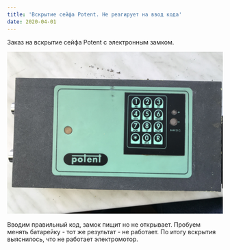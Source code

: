 ```yaml
---
title: 'Вскрытие сейфа Potent. Не реагирует на ввод кода'
date: 2020-04-01
---
```


Заказ на вскрытие сейфа Potent с электронным замком.

![](C02C44F4-6415-4CF0-BE96-2F21534954DA.jpeg)

Вводим правильный код, замок пищит но не открывает. Пробуем менять батарейку - тот же результат - не работает. По итогу вскрытия выяснилось, что не работает электромотор. 